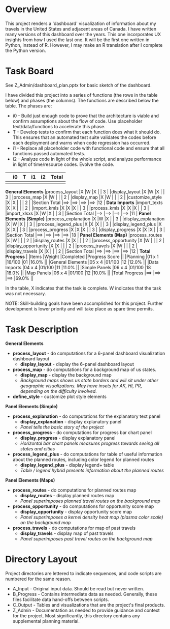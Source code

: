 # Overview
This project renders a 'dashboard' visualization of information about my travels
in the United States and adjacent areas of Canada. I have written many versions
of this dashboard over the years.  This one incorporates UX insights from how I
used the last one.  It will be the first one written in Python, instead of R.
However, I may make an R translation after I complete the Python version.

# Task Board
See Z_Admin/dashboard_plan.pptx for basic sketch of the dashboard.

I have divided this project into a series of functions (the rows in the table
below) and phases (the columns).  The functions are described below the table.
The phases are:
+ i0 - Build just enough code to prove that the architecture is viable and
confirm assumptions about the flow of code.  Use placeholder text/data/functions
 to accelerate this phase.
+ T - Develop tests to confirm that each function does what it should do.
This ensures that an automated test suite validates the codes before each
deployment and warns when code regression has occurred.
+ i1 - Replace all placeholder code with functional code and ensure that
all functions passed automated tests.
+ i2 - Analyze code in light of the whole script, and analyze performance
in light of time/resource codes.  Evolve the code.

|                     |i0  |T   |i1  |i2  |Total |
|:--------------------|:-- |:-- |:-- |:-- |:---- |
|                     |    |    |    |    |      |
**General Elements**
|process_layout       |X   |W   |X   |    | 3    |
|display_layout       |X   |W   |X   |    | 3    |
|process_map          |X   |W   |    |    | 2    |
|display_map          |X   |W   |    |    | 2    |
|customize_style      |X   |X   |    |    | 2    |
|Section Total        |==> |==> |==> |==> |12    |
**Data Imports**
|import_texts         |X   |X   |    |    | 2    |
|import_kmls          |X   |X   |X   |    | 3    |
|process_kmls         |X   |X   |X   |    | 3    |
|import_xlsxs         |X   |W   |X   |    | 3    |
|Section Total        |==> |==> |==> |==> |11    |
**Panel Elements (Simple)**
|process_explanation  |X   |W   |X   |    | 3    |
|display_explanation  |X   |W   |X   |    | 3    |
|process_legend_plus  |X   |X   |X   |    | 3    |
|display_legend_plus  |X   |X   |X   |    | 3    |
|process_progress     |X   |X   |X   |    | 3    |
|display_progress     |X   |X   |X   |    | 3    |
|Section Total        |==> |==> |==> |==> |18    |
**Panel Elements (Map)**
|process_routes       |X   |W   |    |    | 2    |
|display_routes       |X   |X   |    |    | 2    |
|process_opportunity  |X   |W   |    |    | 2    |
|display_opportunity  |X   |X   |    |    | 2    |
|process_travels      |X   |W   |    |    | 2    |
|display_travels      |X   |X   |    |    | 2    |
|Section Total        |==> |==> |==> |==> |12    |
**Total Progress**
|                     |Items  |Weight  |Completed |Progress Score ||
|Planning             |01 x 1 |16/100  |01        |16.0%          ||
|General Elements     |05 x 4 |01/100  |12        |12.0%          ||
|Data Imports         |04 x 4 |01/100  |11        |11.0%          ||
|Simple Panels        |06 x 4 |01/100  |18        |18.0%          ||
|Map Panels           |06 x 4 |01/100  |12        |10.0%          ||
|Total Progress       |==>    |==>     |==>       |69.0%          ||

In the table, X indicates that the task is complete.  W indicates that the task was not necessary.

NOTE: Skill-building goals have been accomplished for this project.  Further
development is lower priority and will take place as spare time permits.

# Task Description

**General Elements**
+ **process_layout** - do computations for a 6-panel dashboard visualization
dashboard layout
  + **display_layout** - display the 6-panel dashboard layout
+ **process_map** - do computations for a background map of us states.
  + **display_map** - display the background map
  + *Background maps shows us state borders and will sit under other geographic
    visualizations.  May have insets for AK, HI, PR, depending on the difficulty
    involved.*
+ **define_style** - customize plot style elements

**Panel Elements (Simple)**
+ **process_explanation** - do computations for the explanatory text panel
  + **display_explanation** - display explanatory panel
  + *Panel tells the basic story of the project*
+ **process_progress** - do computations for progress bar chart panel
  + **display_progress** - display explanatory panel
  + *Horizontal bar chart panels measures progress towards seeing all states
    and cities*
+ **process_legend_plus** - do computations for table of useful information
  about the planned routes, including color legend for planned routes
  + **display_legend_plus** - display legend+ table
  + *Table / legend hybrid presents information about the planned routes*

**Panel Elements (Maps)**
+ **process_routes** - do computations for planned routes map
  + **display_routes** - display planned routes map
  + *Panel superimposes planned travel routes on the background map*
+ **process_opportunity** - do computations for opportunity score map
  + **display_opportunity** - display opportunity score map
  + *Panel superimposes a kernel density heat map (plasma color scale) on the
    background map*
+ **process_travels** - do computations for map of past travels
  + **display_travels** - display map of past travels
  + *Panel superimposes past travel routes on the background map*

# Directory Layout
Project directories are lettered to indicate sequences, and code scripts are
numbered for the same reason.
+ A_Input - Original input data.  Should be read but never written.
+ B_Progress - Contains intermediate data as needed.  Generally, these files
facilitate data hand-offs between scripts.
+ C_Output - Tables and visualizations that are the project's final products.
+ Z_Admin - Documentation as needed to provide guidance and context for the
project. Most significantly, this directory contains any supplemental planning material.
